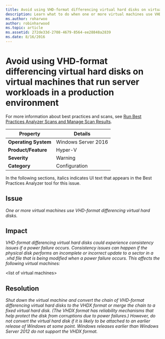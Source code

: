 ```yaml
---
title: Avoid using VHD-format differencing virtual hard disks on virtual machines that run server workloads in a production environment
description: Learn what to do when one or more virtual machines use VHD-format differencing virtual hard disks.
ms.author: roharwoo
author: robinharwood
ms.topic: article
ms.assetid: 272de33d-2708-4679-8564-ee28848a2839
ms.date: 8/16/2016
---
```

# Avoid using VHD-format differencing virtual hard disks on virtual machines that run server workloads in a production environment

For more information about best practices and scans, see [Run Best Practices Analyzer Scans and Manage Scan Results](/previous-versions/windows/it-pro/windows-server-2012-R2-and-2012/hh831400(v=ws.11)).

|Property|Details|
|-|-|
|**Operating System**|Windows Server 2016|
|**Product/Feature**|Hyper-V|
|**Severity**|Warning|
|**Category**|Configuration|

In the following sections, italics indicates UI text that appears in the Best Practices Analyzer tool for this issue.

## **Issue**
*One or more virtual machines use VHD-format differencing virtual hard disks.*

## **Impact**
*VHD-format differencing virtual hard disks could experience consistency issues if a power failure occurs. Consistency issues can happen if the physical disk performs an incomplete or incorrect update to a sector in a .vhd file that is being modified when a power failure occurs. This affects the following virtual machines:*

\<list of virtual machines>

## **Resolution**
*Shut down the virtual machine and convert the chain of VHD-format differencing virtual hard disks to the VHDX format or merge the chain to a fixed virtual hard disk. (The VHDX format has reliability mechanisms that help protect the disk from corruptions due to power failures.) However, do not convert the virtual hard disk if it is likely to be attached to an earlier release of Windows at some point. Windows releases earlier than  Windows Server 2012  do not support the VHDX format.*
